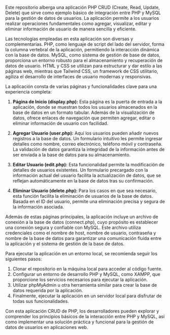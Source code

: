 Este repositorio alberga una aplicación PHP CRUD (Create, Read, Update, Delete) que sirve como ejemplo básico de integración entre PHP y MySQL para la gestión de datos de usuarios. La aplicación permite a los usuarios realizar operaciones fundamentales como agregar, visualizar, editar y eliminar información de usuario de manera sencilla y eficiente.

Las tecnologías empleadas en esta aplicación son diversas y complementarias. PHP, como lenguaje de script del lado del servidor, forma la columna vertebral de la aplicación, permitiendo la interacción dinámica con la base de datos. MySQL, como sistema de gestión de base de datos, proporciona un entorno robusto para el almacenamiento y recuperación de datos de usuario. HTML y CSS se utilizan para estructurar y dar estilo a las páginas web, mientras que Tailwind CSS, un framework de CSS utilitario, agiliza el desarrollo de interfaces de usuario modernas y responsivas.

La aplicación consta de varias páginas y funcionalidades clave para una experiencia completa:

1. **Página de Inicio (display.php):** Esta página es la puerta de entrada a la aplicación, donde se muestran todos los usuarios almacenados en la base de datos en un formato tabular. Además de la visualización de datos, ofrece enlaces de navegación que permiten agregar, editar o eliminar información de usuario con facilidad.

2. **Agregar Usuario (user.php):** Aquí los usuarios pueden añadir nuevos registros a la base de datos. Un formulario intuitivo les permite ingresar detalles como nombre, correo electrónico, teléfono móvil y contraseña. La validación de datos garantiza la integridad de la información antes de ser enviada a la base de datos para su almacenamiento.

3. **Editar Usuario (edit.php):** Esta funcionalidad permite la modificación de detalles de usuarios existentes. Un formulario precargado con la información actual del usuario facilita la actualización de datos, que se reflejan automáticamente en la base de datos tras su confirmación.

4. **Eliminar Usuario (delete.php):** Para los casos en que sea necesario, esta función facilita la eliminación de usuarios de la base de datos. Basada en el ID del usuario, permite una eliminación precisa y segura de la información asociada.

Además de estas páginas principales, la aplicación incluye un archivo de conexión a la base de datos (connect.php), cuyo propósito es establecer una conexión segura y confiable con MySQL. Este archivo utiliza credenciales como el nombre de host, nombre de usuario, contraseña y nombre de la base de datos para garantizar una comunicación fluida entre la aplicación y el sistema de gestión de la base de datos.

Para ejecutar la aplicación en un entorno local, se recomienda seguir los siguientes pasos:

1. Clonar el repositorio en la máquina local para acceder al código fuente.
2. Configurar un entorno de desarrollo PHP y MySQL, como XAMPP, que proporcione los servicios necesarios para ejecutar la aplicación.
3. Utilizar phpMyAdmin u otra herramienta similar para crear la base de datos requerida por la aplicación.
4. Finalmente, ejecutar la aplicación en un servidor local para disfrutar de todas sus funcionalidades.

Con esta aplicación CRUD de PHP, los desarrolladores pueden explorar y comprender los principios básicos de la interacción entre PHP y MySQL, así como implementar una solución práctica y funcional para la gestión de datos de usuarios en aplicaciones web.


